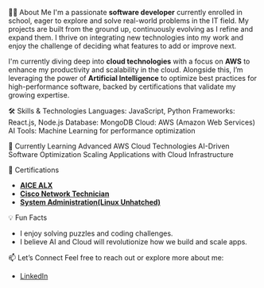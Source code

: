 👨‍💻 About Me
I'm a passionate **software developer** currently enrolled in school, eager to explore and solve real-world problems in the IT field. My projects are built from the ground up, continuously evolving as I refine and expand them. I thrive on integrating new technologies into my work and enjoy the challenge of deciding what features to add or improve next.

I'm currently diving deep into **cloud technologies** with a focus on **AWS** to enhance my productivity and scalability in the cloud. Alongside this, I’m leveraging the power of **Artificial Intelligence** to optimize best practices for high-performance software, backed by certifications that validate my growing expertise.

🛠️ Skills & Technologies
Languages: JavaScript, Python
Frameworks: React.js, Node.js
Database: MongoDB
Cloud: AWS (Amazon Web Services)
AI Tools: Machine Learning for performance optimization


🌱 Currently Learning
Advanced AWS Cloud Technologies
AI-Driven Software Optimization
Scaling Applications with Cloud Infrastructure


📜 Certifications
- [**AICE ALX**](https://drive.google.com/file/d/132lpcvTicRaJiNmtFFFcRcbTz8vUURrd/view?usp=drive_link)
- [**Cisco Network Technician**](https://drive.google.com/file/d/1P6_5gByQZYLnCxQeeHQ2lIhzu1o6GwNL/view?usp=sharing)
- [**System Administration(Linux Unhatched)**](https://drive.google.com/file/d/1Aq96OQDsNgaRHlxe7HXfLCLoYVjd6qju/view?usp=drive_link)


💡 Fun Facts
- I enjoy solving puzzles and coding challenges.
- I believe AI and Cloud will revolutionize how we build and scale apps.



📫 Let’s Connect
Feel free to reach out or explore more about me:
- [LinkedIn](#www.linkedin.com/in/winfred-nyakonor-72a643282)



